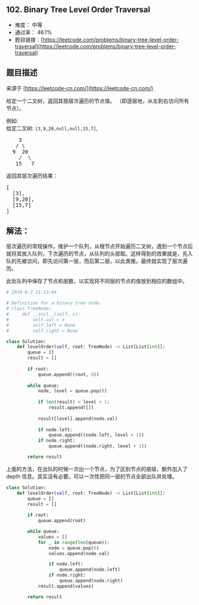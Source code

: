 ## 102. Binary Tree Level Order Traversal

- 难度： 中等
- 通过率： 46.1%
- 题目链接：[https://leetcode.com/problems/binary-tree-level-order-traversal](https://leetcode.com/problems/binary-tree-level-order-traversal)


## 题目描述

来源于 [https://leetcode-cn.com/](https://leetcode-cn.com/)

<p>给定一个二叉树，返回其按层次遍历的节点值。 （即逐层地，从左到右访问所有节点）。</p>

<p>例如:<br>
给定二叉树:&nbsp;<code>[3,9,20,null,null,15,7]</code>,</p>

<pre>    3
   / \
  9  20
    /  \
   15   7
</pre>

<p>返回其层次遍历结果：</p>

<pre>[
  [3],
  [9,20],
  [15,7]
]
</pre>


## 解法：

层次遍历的常规操作。维护一个队列，从根节点开始遍历二叉树，遇到一个节点后就将其放入队列，下次遍历的节点，从队列的头部取。这样得到的效果就是，先入队的先被访问，即先访问第一层，而后第二层，以此类推。最终就实现了层次遍历。

此处队列中保存了节点和层数，以实现将不同层的节点的值放到相应的数组中。

```python
# 2019-8-2 21:13:04

# Definition for a binary tree node.
# class TreeNode:
#     def __init__(self, x):
#         self.val = x
#         self.left = None
#         self.right = None

class Solution:
    def levelOrder(self, root: TreeNode) -> List[List[int]]:
        queue = []
        result = []
        
        if root:
            queue.append((root, 0))
            
        while queue:
            node, level = queue.pop(0)
            
            if len(result) < level + 1:
                result.append([])
            
            result[level].append(node.val)
            
            if node.left:
                queue.append((node.left, level + 1))
            if node.right:
                queue.append((node.right, level + 1))

        return result
```

上面的方法，在出队的时候一次出一个节点，为了区别节点的层级，额外加入了 depth 信息。其实没有必要。可以一次性把同一层的节点全部出队并处理。

```python
class Solution:
    def levelOrder(self, root: TreeNode) -> List[List[int]]:
        queue = []
        result = []
        
        if root:
            queue.append(root)

        while queue:
            values = []
            for _ in range(len(queue)):
                node = queue.pop(0)
                values.append(node.val)

                if node.left:
                    queue.append(node.left)
                if node.right:
                    queue.append(node.right)
            result.append(values)            

        return result
```